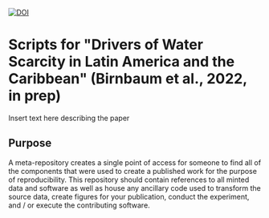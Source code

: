 [![DOI](https://zenodo.org/badge/265119113.svg)](https://zenodo.org/badge/latestdoi/265119113)

# Scripts for "Drivers of Water Scarcity in Latin America and the Caribbean" (Birnbaum et al., 2022, in prep)
Insert text here describing the paper

## Purpose
A meta-repository creates a single point of access for someone to find all of the components that were used to create a published work for the purpose of reproducibility.  This repository should contain references to all minted data and software as well as house any ancillary code used to transform the source data, create figures for your publication, conduct the experiment, and / or execute the contributing software.

